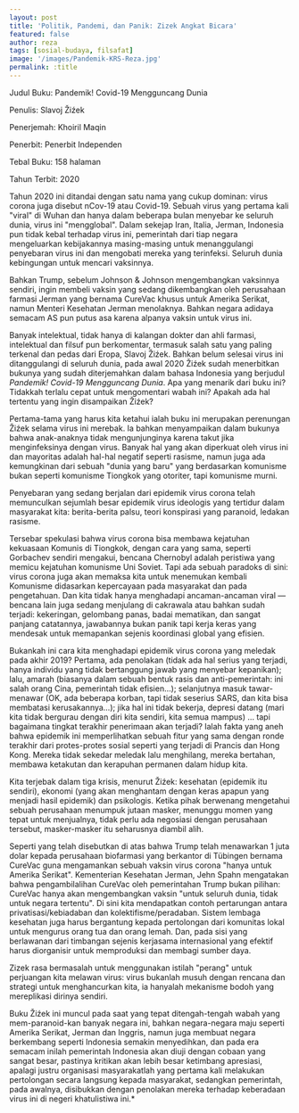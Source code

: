 ```yaml
---
layout: post
title: 'Politik, Pandemi, dan Panik: Zizek Angkat Bicara'
featured: false
author: reza
tags: [sosial-budaya, filsafat]
image: '/images/Pandemik-KRS-Reza.jpg'
permalink: :title
---
```


Judul Buku: Pandemik! Covid-19 Mengguncang Dunia

Penulis: Slavoj Žiźek

Penerjemah: Khoiril Maqin

Penerbit: Penerbit Independen

Tebal Buku: 158 halaman

Tahun Terbit: 2020

Tahun 2020 ini ditandai dengan satu nama yang cukup dominan: virus corona juga disebut nCov-19 atau Covid-19. Sebuah virus yang pertama kali "viral" di Wuhan dan hanya dalam beberapa bulan menyebar ke seluruh dunia, virus ini "mengglobal". Dalam sekejap Iran, Italia, Jerman, Indonesia pun tidak kebal terhadap virus ini, pemerintah dari tiap negara mengeluarkan kebijakannya masing-masing untuk menanggulangi penyebaran virus ini dan mengobati mereka yang terinfeksi. Seluruh dunia kebingungan untuk mencari vaksinnya.

Bahkan Trump, sebelum Johnson & Johnson mengembangkan vaksinnya sendiri, ingin membeli vaksin yang sedang dikembangkan oleh perusahaan farmasi Jerman yang bernama CureVac khusus untuk Amerika Serikat, namun Menteri Kesehatan Jerman menolaknya. Bahkan negara adidaya semacam AS pun putus asa karena alpanya vaksin untuk virus ini.

Banyak intelektual, tidak hanya di kalangan dokter dan ahli farmasi, intelektual dan filsuf pun berkomentar, termasuk salah satu yang paling terkenal dan pedas dari Eropa, Slavoj Žiźek. Bahkan belum selesai virus ini ditanggulangi di seluruh dunia, pada awal 2020 Žiźek sudah menerbitkan bukunya yang sudah diterjemahkan dalam bahasa Indonesia yang berjudul _Pandemik! Covid-19 Mengguncang Dunia_. Apa yang menarik dari buku ini? Tidakkah terlalu cepat untuk mengomentari wabah ini? Apakah ada hal tertentu yang ingin disampaikan Žiźek?

Pertama-tama yang harus kita ketahui ialah buku ini merupakan perenungan Žiźek selama virus ini merebak. Ia bahkan menyampaikan dalam bukunya bahwa anak-anaknya tidak mengunjunginya karena takut jika menginfeksinya dengan virus. Banyak hal yang akan diperkuat oleh virus ini dan mayoritas adalah hal-hal negatif seperti rasisme, namun juga ada kemungkinan dari sebuah "dunia yang baru" yang berdasarkan komunisme bukan seperti komunisme Tiongkok yang otoriter, tapi komunisme murni.

Penyebaran yang sedang berjalan dari epidemik virus corona telah memunculkan sejumlah besar epidemik virus ideologis yang tertidur dalam masyarakat kita: berita-berita palsu, teori konspirasi yang paranoid, ledakan rasisme.

Tersebar spekulasi bahwa virus corona bisa membawa kejatuhan kekuasaan Komunis di Tiongkok, dengan cara yang sama, seperti Gorbachev sendiri mengakui, bencana Chernobyl adalah peristiwa yang memicu kejatuhan komunisme Uni Soviet. Tapi ada sebuah paradoks di sini: virus corona juga akan memaksa kita untuk menemukan kembali Komunisme didasarkan kepercayaan pada masyarakat dan pada pengetahuan. Dan kita tidak hanya menghadapi ancaman-ancaman viral — bencana lain juga sedang menjulang di cakrawala atau bahkan sudah terjadi: kekeringan, gelombang panas, badai mematikan, dan sangat panjang catatannya, jawabannya bukan panik tapi kerja keras yang mendesak untuk memapankan sejenis koordinasi global yang efisien.

Bukankah ini cara kita menghadapi epidemik virus corona yang meledak pada akhir 2019? Pertama, ada penolakan (tidak ada hal serius yang terjadi, hanya individu yang tidak bertanggung jawab yang menyebar kepanikan); lalu, amarah (biasanya dalam sebuah bentuk rasis dan anti-pemerintah: ini salah orang Cina, pemerintah tidak efisien…); selanjutnya masuk tawar-menawar (OK, ada beberapa korban, tapi tidak seserius SARS, dan kita bisa membatasi kerusakannya…); jika hal ini tidak bekerja, depresi datang (mari kita tidak bergurau dengan diri kita sendiri, kita semua mampus) … tapi bagaimana tingkat terakhir penerimaan akan terjadi? Ialah fakta yang aneh bahwa epidemik ini memperlihatkan sebuah fitur yang sama dengan ronde terakhir dari protes-protes sosial seperti yang terjadi di Prancis dan Hong Kong. Mereka tidak sekedar meledak lalu menghilang, mereka bertahan, membawa ketakutan dan kerapuhan permanen dalam hidup kita.

Kita terjebak dalam tiga krisis, menurut Žiźek: kesehatan (epidemik itu sendiri), ekonomi (yang akan menghantam dengan keras apapun yang menjadi hasil epidemik) dan psikologis. Ketika pihak berwenang mengetahui sebuah perusahaan menumpuk jutaan masker, menunggu momen yang tepat untuk menjualnya, tidak perlu ada negosiasi dengan perusahaan tersebut, masker-masker itu seharusnya diambil alih.

Seperti yang telah disebutkan di atas bahwa Trump telah menawarkan 1 juta dolar kepada perusahaan biofarmasi yang berkantor di Tübingen bernama CureVac guna mengamankan sebuah vaksin virus corona "hanya untuk Amerika Serikat". Kementerian Kesehatan Jerman, Jehn Spahn mengatakan bahwa pengambilalihan CureVac oleh pemerintahan Trump bukan pilihan: CureVac hanya akan mengembangkan vaksin "untuk seluruh dunia, tidak untuk negara tertentu". Di sini kita mendapatkan contoh pertarungan antara privatisasi/kebiadaban dan kolektifisme/peradaban. Sistem lembaga kesehatan juga harus bergantung kepada pertolongan dari komunitas lokal untuk mengurus orang tua dan orang lemah. Dan, pada sisi yang berlawanan dari timbangan sejenis kerjasama internasional yang efektif harus diorganisir untuk memproduksi dan membagi sumber daya.

Zizek rasa bermasalah untuk menggunakan istilah "perang" untuk perjuangan kita melawan virus: virus bukanlah musuh dengan rencana dan strategi untuk menghancurkan kita, ia hanyalah mekanisme bodoh yang mereplikasi dirinya sendiri.

Buku Žiźek ini muncul pada saat yang tepat ditengah-tengah wabah yang mem-paranoid-kan banyak negara ini, bahkan negara-negara maju seperti Amerika Serikat, Jerman dan Inggris, namun juga membuat negara berkembang seperti Indonesia semakin menyedihkan, dan pada era semacam inilah pemerintah Indonesia akan diuji dengan cobaan yang sangat besar, pastinya kritikan akan lebih besar ketimbang apresiasi, apalagi justru organisasi masyarakatlah yang pertama kali melakukan pertolongan secara langsung kepada masyarakat, sedangkan pemerintah, pada awalnya, disibukkan dengan penolakan mereka terhadap keberadaan virus ini di negeri khatulistiwa ini.\*
